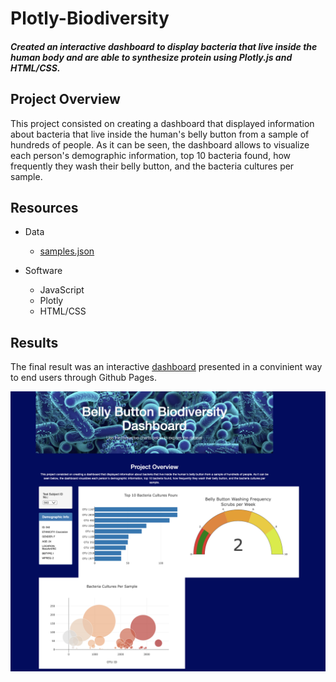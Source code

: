 # Plotly-Biodiversity
#### *Created an interactive dashboard to display bacteria that live inside the human body and are able to synthesize protein using Plotly.js and HTML/CSS.*

## Project Overview
This project consisted on creating a dashboard that displayed information about bacteria that live inside the human's belly button from a sample of hundreds of people. As it can be seen, the dashboard allows to visualize each person's demographic information, top 10 bacteria found, how frequently they wash their belly button, and the bacteria cultures per sample. 

## Resources
- Data
  - [samples.json](https://github.com/sbellorin/Plotly_Biodiversity/blob/4b7870e6e65cc18308c9e96952ddf974e87091fe/samples.json)

- Software
  - JavaScript
  - Plotly
  - HTML/CSS


## Results
The final result was an interactive [dashboard](https://sbellorin.github.io/Plotly_Biodiversity/) presented in a convinient way to end users through Github Pages. 

![screenshot](https://github.com/sbellorin/Plotly_Biodiversity/blob/9a4f61271801efca22d061c6ccac8c41ec06b2d5/Screen%20Shot%202022-08-29%20at%2012.38.09%20PM.png)

